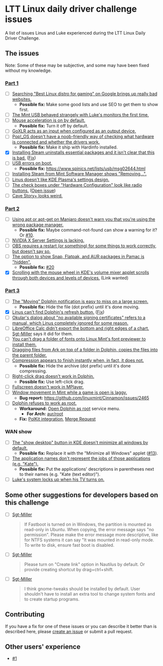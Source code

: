 # LTT Linux daily driver challenge issues

A list of issues Linus and Luke experienced during the LTT Linux Daily Driver Challenge. 

## The issues

Note: Some of these may be subjective, and some may have been fixed without my knowledge.

### [Part 1](https://www.youtube.com/watch?v=0506yDSgU7M)

- [ ] [Searching "Best Linux distro for gaming" on Google brings up really bad websites.](https://www.youtube.com/watch?v=0506yDSgU7M&t=67s)
  - **Possible fix:** Make some good lists and use SEO to get them to show first.
- [ ] [The Mint USB behaved strangely with Luke's monitors the first time.](https://youtu.be/0506yDSgU7M?t=398)
- [ ] [Mouse acceleration is on by default.](https://youtu.be/0506yDSgU7M?t=541)
  - **Possible fix:** Turn it off by default.
- [ ] [GoXLR acts as an input when configured as an output device.](https://youtu.be/0506yDSgU7M?t=552)
- [ ] [Pop!\_OS doesn't have a noob-friendly way of checking what hardware is connected and whether the drivers work.](https://youtu.be/0506yDSgU7M?t=579)
  - **Possible fix:** Make it ship with Hardinfo installed.
- [x] [Installing Steam uninstalls essential packages and it isn't clear that this is bad.](https://youtu.be/0506yDSgU7M?t=607) ([Fix](https://github.com/pop-os/apt/pull/1)) 
- [ ] [USB errors on boot.](https://youtu.be/0506yDSgU7M?t=870)
  - **Possible fix:** https://www.spinics.net/lists/usb/msg02644.html
- [ ] [Installing Steam from Mint Software Manager shows "Removing...".](https://youtu.be/0506yDSgU7M?t=921)
- [ ] [Linus doesn't like KDE Plasma's settings design.](https://youtu.be/0506yDSgU7M?t=982)
- [ ] [The check boxes under "Hardware Configuration" look like radio buttons.](https://youtu.be/0506yDSgU7M?t=991) ([Open issue](https://gitlab.manjaro.org/applications/manjaro-settings-manager/-/issues/194))
- [ ] [Cave Story+ looks weird.](https://youtu.be/0506yDSgU7M?t=1101)

### [Part 2](https://youtu.be/3E8IGy6I9Wo)

- [ ] [Using apt or apt-get on Manjaro doesn't warn you that you're using the wrong package manager.](https://youtu.be/3E8IGy6I9Wo?t=107)
  - **Possible fix:** Maybe command-not-found can show a warning for it? Or [#10](https://github.com/glibg10b/ltt-linux-challenge-issues/issues/10).
- [ ] [NVIDIA X Server Settings is lacking.](https://youtu.be/3E8IGy6I9Wo?t=183)
- [ ] [OBS requires a restart (or something) for some things to work correctly, but doesn't say so.](https://youtu.be/3E8IGy6I9Wo?t=224)
- [ ] [The option to show Snap, Flatpak, and AUR packages in Pamac is "hidden".](https://youtu.be/3E8IGy6I9Wo?t=540)
  - **Possible fix:** [#20](https://github.com/glibg10b/ltt-linux-challenge-issues/issues/20)
- [x] [Scrolling with the mouse wheel in KDE's volume mixer applet scrolls through both devices and levels of devices.](https://youtu.be/3E8IGy6I9Wo?t=573) (Link wanted)

### [Part 3](https://youtu.be/TtsglXhbxno)

- [ ] [The "Moving" Dolphin notification is easy to miss on a large screen.](https://youtu.be/TtsglXhbxno?t=163)
  - **Possible fix:** Hide the file (dot prefix) until it's done moving.
- [x] [Linus can't find Dolphin's refresh button.](https://youtu.be/TtsglXhbxno?t=203) ([Fix](https://github.com/glibg10b/ltt-linux-challenge-issues/issues/12))
- [ ] [Okular's dialog about "no available signing certificates" refers to a manual, which Linus completely ignored for some reason.](https://youtu.be/TtsglXhbxno?t=281)
- [ ] [LibreOffice Calc didn't export the bottom and right edges of a chart.](https://youtu.be/TtsglXhbxno?t=440) [Sgt-Miller](https://github.com/Sgt-Miller) says it did for them.
- [ ] [You can't drag a folder of fonts onto Linux Mint's font previewer to install them.](https://youtu.be/TtsglXhbxno?t=455)
- [ ] [Dragging files from Ark on top of a folder in Dolphin, copies the files into the parent folder.](https://youtu.be/TtsglXhbxno?t=499)
- [ ] [Compression appears to finish instantly when, in fact, it does not.](https://youtu.be/TtsglXhbxno?t=732)
  - **Possible fix:** Hide the archive (dot prefix) until it's done compressing.
- [ ] [Right-click drag doesn't work in Dolphin.](https://youtu.be/TtsglXhbxno?t=1024)
  - **Possible fix:** Use left-click drag.
- [ ] [Fullscreen doesn't work in MPlayer.](https://youtu.be/TtsglXhbxno?t=1234)
- [ ] [Window movement in Mint while a game is open is laggy.](https://youtu.be/TtsglXhbxno?t=1294)
  - **Bug report:** https://github.com/linuxmint/Cinnamon/issues/2465
- [ ] [Dolphin refuses to work as root.](https://youtu.be/TtsglXhbxno?t=1496)
  - **Workaround:** [Open Dolphin as root](https://store.kde.org/p/1384645/) service menu.
    - **For Arch:** [aur/root](https://github.com/glibg10b/ltt-linux-challenge-issues/issues/22)
  - **Fix:** [PolKit integration](https://bugs.kde.org/show_bug.cgi?id=179678), [Merge Request](https://invent.kde.org/frameworks/kio/-/merge_requests/143)

### WAN show

- [ ] [The "show desktop" button in KDE doesn't minimize all windows by default.](https://youtu.be/fJB9fdXWiiw?t=497)
  - **Possible fix:** Replace it with the "Minimize all Windows" applet ([#13](https://github.com/glibg10b/ltt-linux-challenge-issues/issues/13)).
- [ ] [The application names don't represent the jobs of those applications (e.g. "Kate").](https://youtu.be/fJB9fdXWiiw?t=702)
  - **Possible fix:** Put the applications' descriptions in parentheses next to their names (e.g. "Kate (text editor)").
- [ ] [Luke's system locks up when his TV turns on.](https://youtu.be/sS25mCLyQyk?t=416)

## Some other suggestions for developers based on this challenge

- [ ] [Sgt-Miller](https://github.com/Sgt-Miller)
  > If Fastboot is turned on in Windows, the partition is mounted as read-only in Ubuntu. When copying, the error message says "no permission". Please make the error message more descriptive, like for NTFS systems it can say "It was mounted in read-only mode. To write to disk, ensure fast boot is disabled.
- [ ] [Sgt-Miller](https://github.com/Sgt-Miller)
  > Please turn on "Create link" option in Nautilus by default. Or provide creating shortcut by drag+ctrl+shift.
- [ ] [Sgt-Miller](https://github.com/Sgt-Miller)
  > I think gnome-tweaks should be installed by default. User shouldn't have to install an extra tool to change system fonts and to create startup programs.

## Contributing

If you have a fix for one of these issues or you can describe it better than is described here, please [create an issue](https://github.com/glibg10b/ltt-linux-challenge-issues/issues/new/choose) or submit a pull request.

## Other users' experience

- [#1](https://github.com/glibg10b/ltt-linux-challenge-issues/issues/1)
